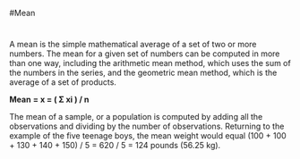#Mean
#
A mean is the simple mathematical average of a set of two or more numbers. The mean for a given set of numbers can be computed in more than one way, including the arithmetic mean method, which uses the sum of the numbers in the series, and the geometric mean method, which is the average of a set of products.

**Mean** **= x = ( Σ xi ) / n**

The mean of a sample, or a population is computed by adding all the observations and dividing by the number of observations. Returning to the example of the five teenage boys, the mean weight would equal (100 + 100 + 130 + 140 + 150) / 5 = 620 / 5 = 124 pounds (56.25 kg).